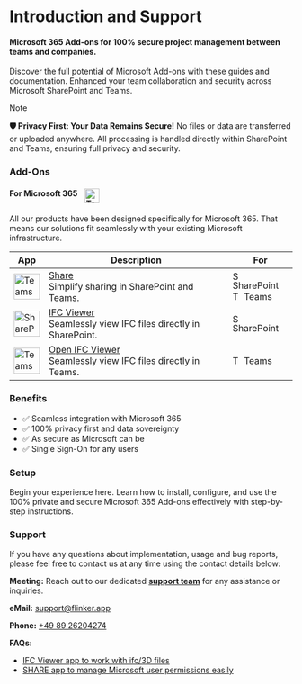 # Introduction and Support

#### Microsoft 365 Add-ons for 100% secure project management between teams and companies.

Discover the full potential of Microsoft Add-ons with these guides and documentation. Enhanced your team collaboration and security across Microsoft SharePoint and Teams.

> [!NOTE]
> **🛡️ Privacy First: Your Data Remains Secure!**
> No files or data are transferred or uploaded anywhere. All processing is handled directly within SharePoint and Teams, ensuring full privacy and security.


### Add-Ons

#### For Microsoft 365 <img src="https://upload.wikimedia.org/wikipedia/commons/thumb/4/44/Microsoft_logo.svg/240px-Microsoft_logo.svg.png" alt="Teams" width="26" height="auto" style="vertical-align:top; margin-left: 10px">
All our products have been designed specifically for Microsoft 365. That means our solutions fit seamlessly with your existing Microsoft infrastructure.

| App                                                                                           | Description                                               | For                               |
|-----------------------------------------------------------------------------------------------|-----------------------------------------------------------|-----------------------------------------|
| <img src="https://store-images.s-microsoft.com/image/apps.8710.f4a5189b-9a64-4251-b3ad-9fe54b90332c.a6ddbdcf-71af-4b0a-9ac8-1fddd491d66d.4a1843fb-411a-42b1-b5f4-d83bdb3b72d1.png" alt="Teams" width="46" height="auto"> | [Share](https://appsource.microsoft.com/de-de/product/office/WA200007197?src=docs&mktcmpid=docs_home) <br /> Simplify sharing in SharePoint and Teams. | <img src="https://res-1.cdn.office.net/files/fabric-cdn-prod_20230815.002/assets/brand-icons/product/svg/sharepoint_16x1.svg" alt="SharePoint" width="16" height="16"> SharePoint <br> <img src="https://res-1.cdn.office.net/files/fabric-cdn-prod_20230815.002/assets/brand-icons/product/svg/teams_16x1.svg" alt="Teams" width="16" height="16"> Teams |
| <img src="https://store-images.s-microsoft.com/image/apps.12309.c24477af-2aeb-444a-9f51-3442091a108b.7f8441a4-87aa-4f3c-b52a-2f18c329ec78.fe7c80b2-03e4-4f1f-8dc5-c08984c0d3ec.png" alt="SharePoint" width="46" height="auto"> | [IFC Viewer](https://appsource.microsoft.com/de-de/product/office/wa200006238?src=docs&mktcmpid=docs_home) <br /> Seamlessly view IFC files directly in SharePoint. | <img src="https://res-1.cdn.office.net/files/fabric-cdn-prod_20230815.002/assets/brand-icons/product/svg/sharepoint_16x1.svg" alt="SharePoint" width="16" height="16"> SharePoint |
| <img src="https://store-images.s-microsoft.com/image/apps.12309.c24477af-2aeb-444a-9f51-3442091a108b.7f8441a4-87aa-4f3c-b52a-2f18c329ec78.fe7c80b2-03e4-4f1f-8dc5-c08984c0d3ec.png" alt="Teams" width="46" height="auto"> | [Open IFC Viewer](https://appsource.microsoft.com/de-de/product/office/WA200007412?src=docs&mktcmpid=docs_home) <br /> Seamlessly view IFC files directly in Teams. | <img src="https://res-1.cdn.office.net/files/fabric-cdn-prod_20230815.002/assets/brand-icons/product/svg/teams_16x1.svg" alt="Teams" width="16" height="16"> Teams |


### Benefits
- ✅ Seamless integration with Microsoft 365
- ✅ 100% privacy first and data sovereignty
- ✅ As secure as Microsoft can be
- ✅ Single Sign-On for any users


### Setup
Begin your experience here. Learn how to install, configure, and use the 100% private and secure Microsoft 365 Add-ons effectively with step-by-step instructions.


### Support

If you have any questions about implementation, usage and bug reports, please feel free to contact us at any time using the contact details below:

**Meeting:** Reach out to our dedicated **[support team](https://outlook.office365.com/book/SupportConsultingonlinemeeting@flinker.app/)** for any assistance or inquiries.

**eMail:** [support@flinker.app](mailto:support@flinker.app)

**Phone:** [+49 89 26204274](tel:+498926204274)

**FAQs:**
  - [IFC Viewer app to work with ifc/3D files](faq-ifc-viewer)  
  - [SHARE app to manage Microsoft user permissions easily](faq-share-add-on-for-microsoft-sharepoint)
